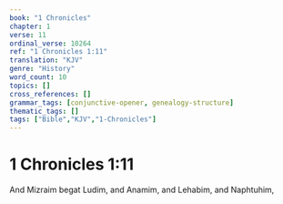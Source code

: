 ```yaml
---
book: "1 Chronicles"
chapter: 1
verse: 11
ordinal_verse: 10264
ref: "1 Chronicles 1:11"
translation: "KJV"
genre: "History"
word_count: 10
topics: []
cross_references: []
grammar_tags: [conjunctive-opener, genealogy-structure]
thematic_tags: []
tags: ["Bible","KJV","1-Chronicles"]
---
```


# 1 Chronicles 1:11

And Mizraim begat Ludim, and Anamim, and Lehabim, and Naphtuhim,

